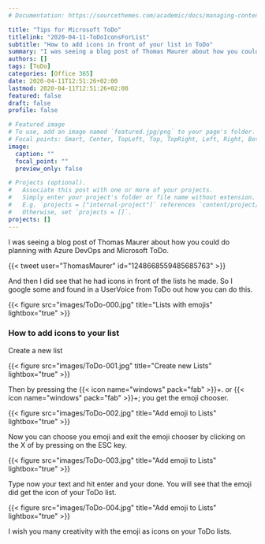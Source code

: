 ```yaml
---
# Documentation: https://sourcethemes.com/academic/docs/managing-content/

title: "Tips for Microsoft ToDo"
titlelink: "2020-04-11-ToDoIconsForList"
subtitle: "How to add icons in front of your list in ToDo"
summary: "I was seeing a blog post of Thomas Maurer about how you could do planning with Azure DevOps and Microsoft ToDo."
authors: []
tags: [ToDo]
categories: [Office 365]
date: 2020-04-11T12:51:26+02:00
lastmod: 2020-04-11T12:51:26+02:00
featured: false
draft: false
profile: false

# Featured image
# To use, add an image named `featured.jpg/png` to your page's folder.
# Focal points: Smart, Center, TopLeft, Top, TopRight, Left, Right, BottomLeft, Bottom, BottomRight.
image:
  caption: ""
  focal_point: ""
  preview_only: false

# Projects (optional).
#   Associate this post with one or more of your projects.
#   Simply enter your project's folder or file name without extension.
#   E.g. `projects = ["internal-project"]` references `content/project/deep-learning/index.md`.
#   Otherwise, set `projects = []`.
projects: []
---
```


I was seeing a blog post of Thomas Maurer about how you could do planning with Azure DevOps and Microsoft ToDo.

{{< tweet user="ThomasMaurer" id="1248668559485685763" >}}

And then I did see that he had icons in front of the lists he made. So I google some and found in a UserVoice from ToDo out how you can do this.

{{< figure src="images/ToDo-000.jpg" title="Lists with emojis" lightbox="true" >}}

### How to add icons to your list

Create a new list

{{< figure src="images/ToDo-001.jpg" title="Create new Lists" lightbox="true" >}}

Then by pressing the {{< icon name="windows" pack="fab" >}}+. or {{< icon name="windows" pack="fab" >}}+; you get the emoji chooser.

{{< figure src="images/ToDo-002.jpg" title="Add emoji to Lists" lightbox="true" >}}

Now you can choose you emoji and exit the emoji chooser by clicking on the X of by pressing on the ESC key.

{{< figure src="images/ToDo-003.jpg" title="Add emoji to Lists" lightbox="true" >}}

Type now your text and hit enter and your done. You will see that the emoji did get the icon of your ToDo list.

{{< figure src="images/ToDo-004.jpg" title="Add emoji to Lists" lightbox="true" >}}

I wish you many creativity with the emoji as icons on your ToDo lists.
